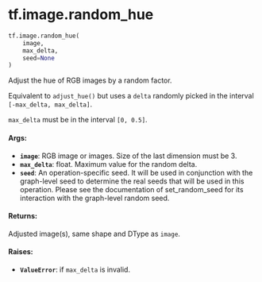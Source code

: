 <div itemscope itemtype="http://developers.google.com/ReferenceObject">
<meta itemprop="name" content="tf.image.random_hue" />
<meta itemprop="path" content="Stable" />
</div>

# tf.image.random_hue

``` python
tf.image.random_hue(
    image,
    max_delta,
    seed=None
)
```

Adjust the hue of RGB images by a random factor.

Equivalent to `adjust_hue()` but uses a `delta` randomly
picked in the interval `[-max_delta, max_delta]`.

`max_delta` must be in the interval `[0, 0.5]`.

#### Args:

* <b>`image`</b>: RGB image or images. Size of the last dimension must be 3.
* <b>`max_delta`</b>: float.  Maximum value for the random delta.
* <b>`seed`</b>: An operation-specific seed. It will be used in conjunction with the
    graph-level seed to determine the real seeds that will be used in this
    operation. Please see the documentation of set_random_seed for its
    interaction with the graph-level random seed.


#### Returns:

Adjusted image(s), same shape and DType as `image`.


#### Raises:

* <b>`ValueError`</b>: if `max_delta` is invalid.